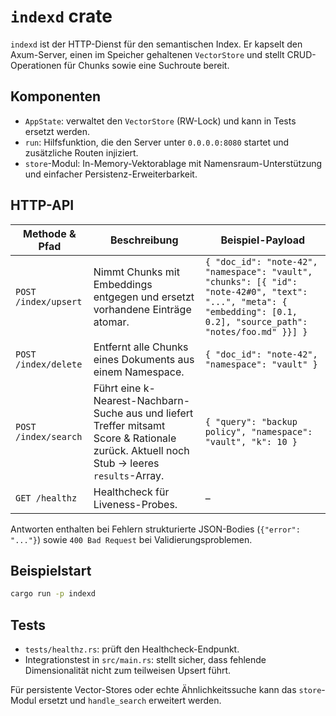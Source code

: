 # `indexd` crate

`indexd` ist der HTTP-Dienst für den semantischen Index. Er kapselt den Axum-Server, einen im Speicher gehaltenen `VectorStore` und stellt CRUD-Operationen für Chunks sowie eine Suchroute bereit.

## Komponenten
- `AppState`: verwaltet den `VectorStore` (RW-Lock) und kann in Tests ersetzt werden.
- `run`: Hilfsfunktion, die den Server unter `0.0.0.0:8080` startet und zusätzliche Routen injiziert.
- `store`-Modul: In-Memory-Vektorablage mit Namensraum-Unterstützung und einfacher Persistenz-Erweiterbarkeit.

## HTTP-API
| Methode & Pfad | Beschreibung | Beispiel-Payload |
| --- | --- | --- |
| `POST /index/upsert` | Nimmt Chunks mit Embeddings entgegen und ersetzt vorhandene Einträge atomar. | `{ "doc_id": "note-42", "namespace": "vault", "chunks": [{ "id": "note-42#0", "text": "...", "meta": { "embedding": [0.1, 0.2], "source_path": "notes/foo.md" }}] }` |
| `POST /index/delete` | Entfernt alle Chunks eines Dokuments aus einem Namespace. | `{ "doc_id": "note-42", "namespace": "vault" }` |
| `POST /index/search` | Führt eine k-Nearest-Nachbarn-Suche aus und liefert Treffer mitsamt Score & Rationale zurück. Aktuell noch Stub → leeres `results`-Array. | `{ "query": "backup policy", "namespace": "vault", "k": 10 }` |
| `GET /healthz` | Healthcheck für Liveness-Probes. | – |

Antworten enthalten bei Fehlern strukturierte JSON-Bodies (`{"error": "..."}`) sowie `400 Bad Request` bei Validierungsproblemen.

## Beispielstart
```bash
cargo run -p indexd
```

## Tests
- `tests/healthz.rs`: prüft den Healthcheck-Endpunkt.
- Integrationstest in `src/main.rs`: stellt sicher, dass fehlende Dimensionalität nicht zum teilweisen Upsert führt.

Für persistente Vector-Stores oder echte Ähnlichkeitssuche kann das `store`-Modul ersetzt und `handle_search` erweitert werden.

